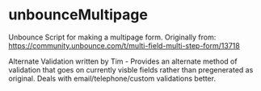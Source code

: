# unbounceMultipage
Unbounce Script for making a multipage form.
Originally from: https://community.unbounce.com/t/multi-field-multi-step-form/13718

Alternate Validation written by Tim - Provides an alternate method of validation that goes on currently visble fields rather than pregenerated as original. Deals with email/telephone/custom validations better.
